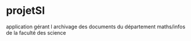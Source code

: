 # projetSI
application gérant l archivage des documents du département maths/infos de la faculté des science
